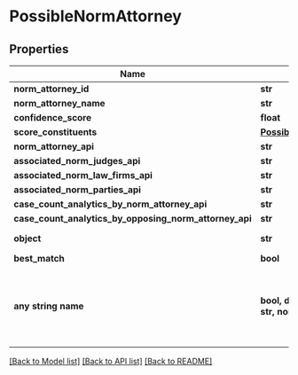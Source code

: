 # PossibleNormAttorney


## Properties
Name | Type | Description | Notes
------------ | ------------- | ------------- | -------------
**norm_attorney_id** | **str** |  | 
**norm_attorney_name** | **str** |  | 
**confidence_score** | **float** |  | 
**score_constituents** | [**PossibleNormAttorneyScoreConstituents**](PossibleNormAttorneyScoreConstituents.md) |  | 
**norm_attorney_api** | **str** |  | 
**associated_norm_judges_api** | **str** |  | 
**associated_norm_law_firms_api** | **str** |  | 
**associated_norm_parties_api** | **str** |  | 
**case_count_analytics_by_norm_attorney_api** | **str** |  | 
**case_count_analytics_by_opposing_norm_attorney_api** | **str** |  | 
**object** | **str** | Name of the object | defaults to "PossibleNormAttorney"
**best_match** | **bool** |  | defaults to False
**any string name** | **bool, date, datetime, dict, float, int, list, str, none_type** | any string name can be used but the value must be the correct type | [optional]

[[Back to Model list]](../README.md#documentation-for-models) [[Back to API list]](../README.md#documentation-for-api-endpoints) [[Back to README]](../README.md)


